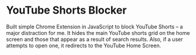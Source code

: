 # YouTube Shorts Blocker

Built simple Chrome Extension in JavaScript to block YouTube Shorts – a major distraction for me. It hides the main YouTube shorts grid on the home screen and those that appear as a result of search results. Also, if a user attempts to open one, it redirects to the YouTube Home Screen. 